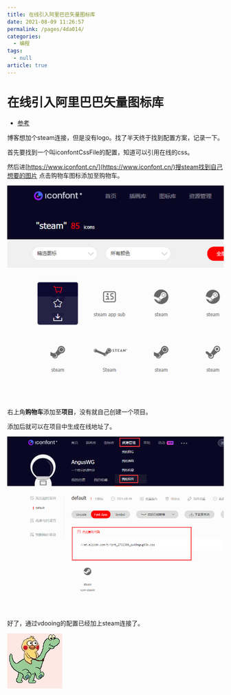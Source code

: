 ```yaml
---
title: 在线引入阿里巴巴矢量图标库
date: 2021-08-09 11:26:57
permalink: /pages/4da014/
categories: 
  - 编程
tags: 
  - null
article: true
---
```

# 在线引入阿里巴巴矢量图标库

* [参考](https://blog.csdn.net/wsl9420/article/details/106724841)

博客想加个steam连接，但是没有logo。找了半天终于找到配置方案，记录一下。

首先要找到一个叫iconfontCssFile的配置，知道可以引用在线的css。

然后进[https://www.iconfont.cn/](https://www.iconfont.cn/)搜steam找到自己想要的图片
点击购物车图标添加至购物车。

![](../images/2021-08-09-11-34-47.png)

右上角**购物车**添加至**项目**，没有就自己创建一个项目。

添加后就可以在项目中生成在线地址了。

![](../images/2021-08-09-11-37-15.png)

好了，通过vdooing的配置已经加上steam连接了。

![](../images/2021-08-09-11-40-11.gif)
